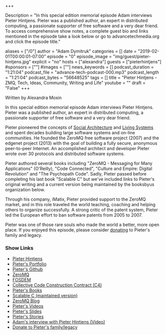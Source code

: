 +++

Description = "In this special edition memorial episode Adam interviews Pieter Hintjens. Pieter was a published author, an expert in distributed computing, a passionate supporter of free software and a very dear friend. To access comprehensive show notes, a complete guest bio and links mentioned in the episode take a look below or go to advancetechmedia.org and click the episode title."

aliases = ["/0"]
author = "Adam Dymitruk"
categories = []
date = "2019-02-01T00:00:01-07:00"
episode = "0"
episode_image = "img/guest/pieter-hintjens.jpg"
explicit = "no"
hosts = ["alexandra"]
guests = ["pieterhintjens"]
#sponsors = [""]
#images = [""]
news_keywords = []
podcast_duration = "1:21:04"
podcast_file = "advance-tech-podcast-000.mp3"
podcast_length = "1:21:04"
podcast_bytes = "56648525"
tags = []
title = "Pieter Hintjens - ZMQ, Tech, Ideas, Community, Writing and Life"
youtube = ""
draft = "False"
+++

Written by Alexandra Moxin

In this special edition memorial episode Adam interviews Pieter Hintjens. Pieter was a published author, an expert in distributed computing, a passionate supporter of free software and a very dear friend.

Pieter pioneered the concepts of [Social Architecture](http://hintjens.com/blog:_community) and [Living Systems](http://hintjens.com/blog:74) and spent decades building large software systems and on-line communities. He founded the ZeroMQ free software project (2007) and the edgenet project (2013) with the goal of building a fully secure, anonymous peer-to-peer Internet. An accomplished architect and developer Pieter wrote over 30 protocols and distributed software systems.

Pieter authored several books including "ZeroMQ - Messaging for Many Applications" (O'Reilly), "Code Connected", "Culture and Empire: Digital Revolution" and "The Psychopath Code". Sadly, Pieter passed before completing his last book "Scalable C" but we've included links to Pieter's original writing and a current version being maintained by the booksbyus organization below.

Through his company, iMatix, Pieter provided support to the ZeroMQ market, and in this role traveled the world teaching, coaching and helping others to organize successfully. A strong critic of the patent system, Pieter led the European effort to ban software patents from 2005 to 2007. 

Pieter was one of those rare souls who made the world a better, more open place. If you enjoyed this episode, please consider [donating](https://www.paypal.me/Hintjens) to Pieter's family and legacy.


### Show Links

* [Pieter Hintjens](http://hintjens.com/)
* [Pieter's Portfolio](http://hintjens.com/main:portfolio)
* [Pieter's Github](https://github.com/hintjens)
* [ZeroMQ](http://zeromq.org/)
* [FOSDEM](https://fosdem.org/2019/)
* [Collective Code Construction Contract (C4)](https://hintjens.gitbooks.io/social-architecture/content/chapter4.html)
* [Pieter's Books](http://hintjens.com/books)
* [Scalable C (maintained version)](https://github.com/booksbyus/scalable-c)
* [ZeroMQ Blog](http://hintjens.com/blog:_zeromq)
* [Pieter's Videos](https://vimeo.com/user10099130/videos?cjevent=41da0470266111e9815401210a1c0e0c)
* [Pieter's Slides](https://www.slideshare.net/pieterh)
* [Pieter's Stories](http://fiction.hintjens.com/)
* [Adam's interview with Pieter Hintjens (Video)]((https://www.youtube.com/watch?v=ApqI9XLRk4k))
* [Donate to Pieter's family/legacy](https://www.paypal.me/Hintjens)


